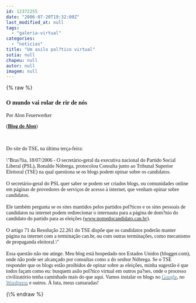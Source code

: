 ```yaml
---
id: 12372255
date: "2006-07-20T19:32:00Z"
last_modified_at: null
tags:
  - "galeria-virtual"
categories:
  - "noticias"
title: "Um asilo pol?tico virtual"
sutia: null
chapeu: null
autor: null
imagem: null
---
```

{\% raw %}
<p><H3 class=post-title><FONT face=Verdana>O mundo vai rolar de rir de nós</FONT></H3></p>
<p><DIV class=post-body></p>
<p><DIV><FONT face=Verdana>Por Alon Feuerwerker</FONT></DIV></p>
<p><DIV><FONT face=Verdana>(<STRONG><A href=\"https://blogdoalon.blogspot.com/\" target=_blank>Blog do Alon</A></STRONG>)</FONT></DIV></p>
<p><DIV><FONT face=Verdana></FONT>&nbsp;</DIV></p>
<p><DIV><FONT face=Verdana>Do site do TSE, na última terça-feira:<BR><BR><SPAN style=\"FONT-STYLE: italic\">\"Bras?lia, 18/07/2006 - O secretário-geral da executiva nacional do Partido Social Liberal (PSL), Ronaldo Nóbrega, protocolou Consulta junto ao Tribunal Superior Eleitoral (TSE) na qual questiona se os blogs podem opinar sobre os candidatos.<BR></SPAN><BR></FONT><FONT face=Verdana><SPAN style=\"FONT-STYLE: italic\">O secretário-geral do PSL quer saber se podem ser criados blogs, ou comunidades online em páginas de provedores de serviços de acesso à internet, que venham opinar sobre candidatos.<BR></SPAN><BR><SPAN style=\"FONT-STYLE: italic\">Ele também pergunta se os sites mantidos pelos partidos pol?ticos e os sites pessoais de candidatos na internet podem redirecionar o internauta para a página de dom?nio do candidato do partido para as eleições (<A href=\"https://www.nomedocandidato.can.br/\">www.nomedocandidato.can.br</A>).<BR></SPAN><BR><SPAN style=\"FONT-STYLE: italic\">O artigo 71 da Resolução 22.261 do TSE dispõe que os candidatos poderão manter página na internet com a terminação can.br, ou com outras terminações, como mecanismo de propaganda eleitoral.\"</SPAN><BR><BR>Essa questão não me atinge. Meu blog está hospedado nos Estados Unidos (blogger.com), onde não pode ser alcançado por consultas como a do senhor Nóbrega. Se o TSE responder que os blogs estão proibidos de opinar sobre as eleições, minha sugestão é que todos façam como eu: busquem asilo pol?tico virtual em outros pa?ses, onde o processo civilizatório tenha caminhado mais do que aqui. Vamos instalar os blogs no </FONT><A href=\"https://www.google.com/\"><FONT face=Verdana color=#5588aa>Google</FONT></A><FONT face=Verdana>, no </FONT><A href=\"https://www.wordpress.com/\"><FONT face=Verdana color=#5588aa>Wordpress</FONT></A><FONT face=Verdana> e outros. À luta, meus camaradas!</FONT><BR></DIV></DIV> </p>
{\% endraw %}